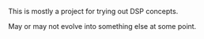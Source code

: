 This is mostly a project for trying out DSP concepts.

May or may not evolve into something else at some point.
